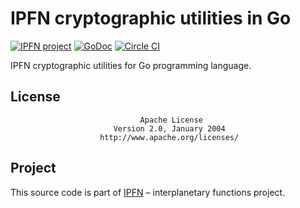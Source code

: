 # IPFN cryptographic utilities in Go

[![IPFN project](https://img.shields.io/badge/project-IPFN-blue.svg?style=flat-square)](http://github.com/ipfn)
[![GoDoc](https://godoc.org/github.com/ipfn/go-ipfn-crypto?status.svg)](https://godoc.org/github.com/ipfn/go-ipfn-crypto)
[![Circle CI](https://img.shields.io/circleci/project/ipfn/go-ipfn-crypto.svg)](https://circleci.com/gh/ipfn/ipfn)

IPFN cryptographic utilities for Go programming language.

## License

                                 Apache License
                           Version 2.0, January 2004
                        http://www.apache.org/licenses/

## Project

This source code is part of [IPFN](https://github.com/ipfn) – interplanetary functions project.

